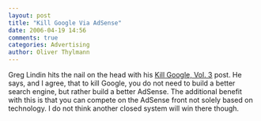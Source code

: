 ```yaml
---
layout: post
title: "Kill Google Via AdSense"
date: 2006-04-19 14:56
comments: true
categories: Advertising
author: Oliver Thylmann
---
```







Greg Lindin hits the nail on the head with his [Kill Google, Vol. 3](http://glinden.blogspot.com/2006/04/kill-google-vol-3.html) post. He says, and I agree, that to kill Google, you do not need to build a better search engine, but rather build a better AdSense. The additional benefit with this is that you can compete on the AdSense front not solely based on technology. I do not think another closed system will win there though.






